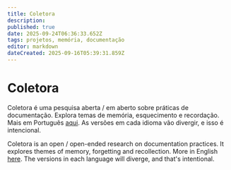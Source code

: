 ```yaml
---
title: Coletora
description: 
published: true
date: 2025-09-24T06:36:33.652Z
tags: projetos, memória, documentação
editor: markdown
dateCreated: 2025-09-16T05:39:31.859Z
---
```


# Coletora

Coletora é uma pesquisa aberta / em aberto sobre práticas de documentação. Explora temas de memória, esquecimento e recordação. Mais em Português [aqui](/projetos/coletora/pt). As versões em cada idioma vão divergir, e isso é intencional.

Coletora is an open / open-ended research on documentation practices. It explores themes of memory, forgetting and recollection. More in English [here](/projetos/coletora/en). The versions in each language will diverge, and that's intentional.

